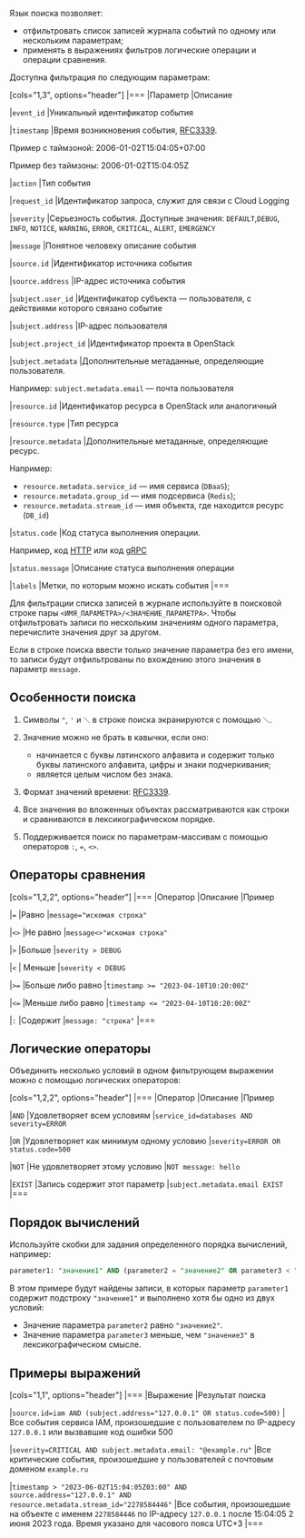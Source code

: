 Язык поиска позволяет:

- отфильтровать список записей журнала событий по одному или нескольким параметрам;
- применять в выражениях фильтров логические операции и операции сравнения.

Доступна фильтрация по следующим параметрам:

[cols="1,3", options="header"]
|===
|Параметр
|Описание

|`event_id`
|Уникальный идентификатор события

|`timestamp`
|Время возникновения события, [RFC3339](https://www.ietf.org/rfc/rfc3339.txt).

Пример с таймзоной: 2006-01-02T15:04:05+07:00

Пример без таймзоны: 2006-01-02T15:04:05Z

|`action`
|Тип события

|`request_id`
|Идентификатор запроса, служит для связи с Cloud Logging

|`severity`
|Серьезность события. Доступные значения: `DEFAULT`,`DEBUG`, `INFO`, `NOTICE`, `WARNING`, `ERROR`, `CRITICAL`, `ALERT`, `EMERGENCY`

|`message`
|Понятное человеку описание события

|`source.id`
|Идентификатор источника события

|`source.address`
|IP-адрес источника события

|`subject.user_id`
|Идентификатор субъекта — пользователя, с действиями которого связано событие

|`subject.address`
|IP-адрес пользователя

|`subject.project_id`
|Идентификатор проекта в OpenStack

|`subject.metadata`
|Дополнительные метаданные, определяющие пользователя.

Например: `subject.metadata.email` — почта пользователя

|`resource.id`
|Идентификатор ресурса в OpenStack или аналогичный

|`resource.type`
|Тип ресурса

|`resource.metadata`
|Дополнительные метаданные, определяющие ресурс.

Например:

- `resource.metadata.service_id` — имя сервиса (`DBaaS`);
- `resource.metadata.group_id` — имя подсервиса (`Redis`);
- `resource.metadata.stream_id` — имя объекта, где находится ресурс (`DB_id`)

|`status.code`
|Код статуса выполнения операции.

Например, код [HTTP](https://developer.mozilla.org/en-US/docs/Web/HTTP/Status) или код [gRPC](https://developers.google.com/maps-booking/reference/grpc-api/status_codes)

|`status.message`
|Описание статуса выполнения операции

|`labels`
|Метки, по которым можно искать события
|===

Для фильтрации списка записей в журнале используйте в поисковой строке пары `<ИМЯ_ПАРАМЕТРА>/<ЗНАЧЕНИЕ_ПАРАМЕТРА>`. Чтобы отфильтровать записи по нескольким значениям одного параметра, перечислите значения друг за другом.

<info>

Если в строке поиска ввести только значение параметра без его имени, то записи будут отфильтрованы по вхождению этого значения в параметр `message`.

</info>

## Особенности поиска

1. Символы `"`, `'` и `＼` в строке поиска экранируются с помощью `＼`.
1. Значение можно не брать в кавычки, если оно:

    - начинается с буквы латинского алфавита и содержит только буквы латинского алфавита, цифры и знаки подчеркивания;
    - является целым числом без знака.

1. Формат значений времени: [RFC3339](https://www.ietf.org/rfc/rfc3339.txt).
1. Все значения во вложенных объектах рассматриваются как строки и сравниваются в лексикографическом порядке.
1. Поддерживается поиск по параметрам-массивам с помощью операторов `:`, `=`, `<>`.

## Операторы сравнения

[cols="1,2,2", options="header"]
|===
|Оператор
|Описание
|Пример

|`=`
|Равно
|`message="искомая строка"`

|`<>`
|Не равно
|`message<>"искомая строка"`

|`>`
|Больше
|`severity > DEBUG`

|`<`
| Меньше
|`severity < DEBUG`

|`>=`
|Больше либо равно
|`timestamp >= "2023-04-10T10:20:00Z"`

|`<=`
|Меньше либо равно
|`timestamp <= "2023-04-10T10:20:00Z"`

|`:`
|Содержит
|`message: "строка"`
|===

## Логические операторы

Объединить несколько условий в одном фильтрующем выражении можно с помощью логических операторов:

[cols="1,2,2", options="header"]
|===
|Оператор
|Описание
|Пример

|`AND`
|Удовлетворяет всем условиям
|`service_id=databases AND severity=ERROR`

|`OR`
|Удовлетворяет как минимум одному условию
|`severity=ERROR OR status.code=500`

|`NOT`
|Не удовлетворяет этому условию
|`NOT message: hello`

|`EXIST`
|Запись содержит этот параметр
|`subject.metadata.email EXIST`
|===

## Порядок вычислений

Используйте скобки для задания определенного порядка вычислений, например:

```sql
parameter1: "значение1" AND (parameter2 = "значение2" OR parameter3 < "значение3")
```
В этом примере будут найдены записи, в которых параметр `parameter1` содержит подстроку `"значение1"` и выполнено хотя бы одно из двух условий:

- Значение параметра `parameter2` равно `"значение2"`.
- Значение параметра `parameter3` меньше, чем `"значение3"` в лексикографическом смысле.

## Примеры выражений

[cols="1,1", options="header"]
|===
|Выражение
|Результат поиска

|`source.id=iam AND (subject.address="127.0.0.1" OR status.code=500)`
|Все события сервиса IAM, произошедшие с пользователем по IP-адресу `127.0.0.1` или вызвавшие код ошибки 500

|`severity=CRITICAL AND subject.metadata.email: "@example.ru"`
|Все критические события, произошедшие у пользователей с почтовым доменом `example.ru`

|`timestamp > "2023-06-02T15:04:05Z03:00" AND source.address="127.0.0.1" AND resource.metadata.stream_id="2278584446"`
|Все события, произошедшие на объекте с именем `2278584446` по IP-адресу `127.0.0.1` после 15:04:05 2 июня 2023 года. Время указано для часового пояса UTC+3
|===
